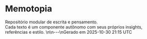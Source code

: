 # Memotopia

Repositório modular de escrita e pensamento.  
Cada texto é um componente autônomo com seus próprios insights, referências e estilo.
\n\n---\nGerado em 2025-10-30 21:15 UTC
